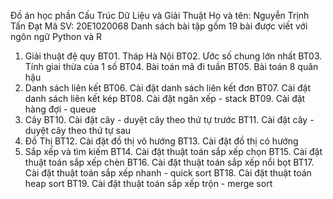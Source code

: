 Đồ án học phần Cấu Trúc Dữ Liệu và Giải Thuật
Họ và tên: Nguyễn Trịnh Tấn Đạt
Mã SV: 20E1020068
Danh sách bài tập gồm 19 bài được viết với ngôn ngữ Python và R
1. Giải thuật đệ quy
BT01. Tháp Hà Nội
BT02. Ước số chung lớn nhất
BT03. Tính giai thừa của 1 số
BT04. Bài toán mã đi tuần
BT05. Bài toán 8 quân hậu
2. Danh sách liên kết
BT06. Cài đặt danh sách liên kết đơn
BT07. Cài đặt danh sách liên kết kép
BT08. Cài đặt ngăn xếp - stack
BT09. Cài đặt hàng đợi - queue
3. Cây
BT10. Cài đặt cây - duyệt cây theo thứ tự trước
BT11. Cài đặt cây - duyệt cây theo thứ tự sau
4. Đồ Thị
BT12. Cài đặt đồ thị vô hướng
BT13. Cài đặt đồ thị có hướng
5. Sắp xếp và tìm kiếm
BT14. Cài đặt thuật toán sắp xếp chọn
BT15. Cài đặt thuật toán sắp xếp chèn
BT16. Cài đặt thuật toán sắp xếp nổi bọt
BT17. Cài đặt thuật toán sắp xếp nhanh - quick sort
BT18. Cài đặt thuật toán heap sort
BT19. Cài đặt thuật toán sắp xếp trộn - merge sort
